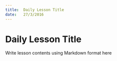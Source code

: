 ```yaml
---
title:  Daily Lesson Title
date:   27/3/2016
---
```


# Daily Lesson Title

Write lesson contents using Markdown format here